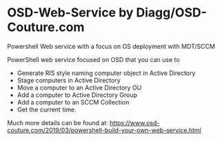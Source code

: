 # OSD-Web-Service by Diagg/OSD-Couture.com
Powershell Web service with a focus on OS deployment with MDT/SCCM

PowerShell web service focused on OSD that you can use to
- Generate RIS style naming computer object in Active Directory
- Stage computers in Active Directory
- Move a computer to an Active Directory OU
- Add a computer to Active Directory Group
- Add a computer to an SCCM Collection
- Get the current time.

Much more details can be found at:
https://www.osd-couture.com/2019/03/powershell-build-your-own-web-service.html
